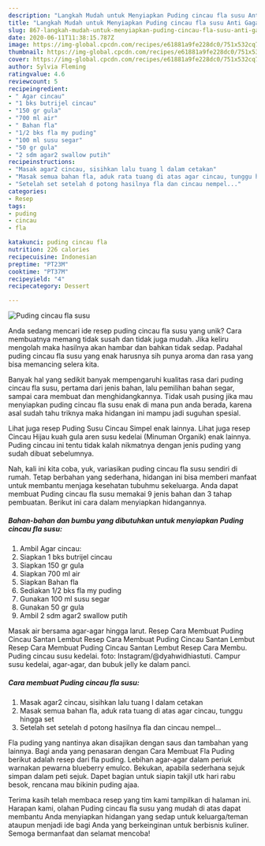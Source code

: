```yaml
---
description: "Langkah Mudah untuk Menyiapkan Puding cincau fla susu Anti Gagal"
title: "Langkah Mudah untuk Menyiapkan Puding cincau fla susu Anti Gagal"
slug: 867-langkah-mudah-untuk-menyiapkan-puding-cincau-fla-susu-anti-gagal
date: 2020-06-11T11:38:15.787Z
image: https://img-global.cpcdn.com/recipes/e61881a9fe228dc0/751x532cq70/puding-cincau-fla-susu-foto-resep-utama.jpg
thumbnail: https://img-global.cpcdn.com/recipes/e61881a9fe228dc0/751x532cq70/puding-cincau-fla-susu-foto-resep-utama.jpg
cover: https://img-global.cpcdn.com/recipes/e61881a9fe228dc0/751x532cq70/puding-cincau-fla-susu-foto-resep-utama.jpg
author: Sylvia Fleming
ratingvalue: 4.6
reviewcount: 5
recipeingredient:
- " Agar cincau"
- "1 bks butrijel cincau"
- "150 gr gula"
- "700 ml air"
- " Bahan fla"
- "1/2 bks fla my puding"
- "100 ml susu segar"
- "50 gr gula"
- "2 sdm agar2 swallow putih"
recipeinstructions:
- "Masak agar2 cincau, sisihkan lalu tuang l dalam cetakan"
- "Masak semua bahan fla, aduk rata tuang di atas agar cincau, tunggu hingga set"
- "Setelah set setelah d potong hasilnya fla dan cincau nempel..."
categories:
- Resep
tags:
- puding
- cincau
- fla

katakunci: puding cincau fla 
nutrition: 226 calories
recipecuisine: Indonesian
preptime: "PT23M"
cooktime: "PT37M"
recipeyield: "4"
recipecategory: Dessert

---
```



![Puding cincau fla susu](https://img-global.cpcdn.com/recipes/e61881a9fe228dc0/751x532cq70/puding-cincau-fla-susu-foto-resep-utama.jpg)

Anda sedang mencari ide resep puding cincau fla susu yang unik? Cara membuatnya memang tidak susah dan tidak juga mudah. Jika keliru mengolah maka hasilnya akan hambar dan bahkan tidak sedap. Padahal puding cincau fla susu yang enak harusnya sih punya aroma dan rasa yang bisa memancing selera kita.

Banyak hal yang sedikit banyak mempengaruhi kualitas rasa dari puding cincau fla susu, pertama dari jenis bahan, lalu pemilihan bahan segar, sampai cara membuat dan menghidangkannya. Tidak usah pusing jika mau menyiapkan puding cincau fla susu enak di mana pun anda berada, karena asal sudah tahu triknya maka hidangan ini mampu jadi suguhan spesial.

Lihat juga resep Puding Susu Cincau Simpel enak lainnya. Lihat juga resep Cincau Hijau kuah gula aren susu kedelai (Minuman Organik) enak lainnya. Puding cincau ini tentu tidak kalah nikmatnya dengan jenis puding yang sudah dibuat sebelumnya.


Nah, kali ini kita coba, yuk, variasikan puding cincau fla susu sendiri di rumah. Tetap berbahan yang sederhana, hidangan ini bisa memberi manfaat untuk membantu menjaga kesehatan tubuhmu sekeluarga. Anda dapat membuat Puding cincau fla susu memakai 9 jenis bahan dan 3 tahap pembuatan. Berikut ini cara dalam menyiapkan hidangannya.

<!--inarticleads1-->

##### Bahan-bahan dan bumbu yang dibutuhkan untuk menyiapkan Puding cincau fla susu:

1. Ambil  Agar cincau:
1. Siapkan 1 bks butrijel cincau
1. Siapkan 150 gr gula
1. Siapkan 700 ml air
1. Siapkan  Bahan fla
1. Sediakan 1/2 bks fla my puding
1. Gunakan 100 ml susu segar
1. Gunakan 50 gr gula
1. Ambil 2 sdm agar2 swallow putih


Masak air bersama agar-agar hingga larut. Resep Cara Membuat Puding Cincau Santan Lembut Resep Cara Membuat Puding Cincau Santan Lembut Resep Cara Membuat Puding Cincau Santan Lembut Resep Cara Membu. Puding cincau susu kedelai. foto: Instagram/@dyahwidhiastuti. Campur susu kedelai, agar-agar, dan bubuk jelly ke dalam panci. 

<!--inarticleads2-->

##### Cara membuat Puding cincau fla susu:

1. Masak agar2 cincau, sisihkan lalu tuang l dalam cetakan
1. Masak semua bahan fla, aduk rata tuang di atas agar cincau, tunggu hingga set
1. Setelah set setelah d potong hasilnya fla dan cincau nempel...


Fla puding yang nantinya akan disajikan dengan saus dan tambahan yang lainnya. Bagi anda yang penasaran dengan Cara Membuat Fla Puding berikut adalah resep dari fla puding. Lebihan agar-agar dalam periuk warnakan pewarna blueberry emulco. Bekukan, apabila sederhana sejuk simpan dalam peti sejuk. Dapet bagian untuk siapin takjil utk hari rabu besok, rencana mau bikinin puding ajaa. 

Terima kasih telah membaca resep yang tim kami tampilkan di halaman ini. Harapan kami, olahan Puding cincau fla susu yang mudah di atas dapat membantu Anda menyiapkan hidangan yang sedap untuk keluarga/teman ataupun menjadi ide bagi Anda yang berkeinginan untuk berbisnis kuliner. Semoga bermanfaat dan selamat mencoba!
